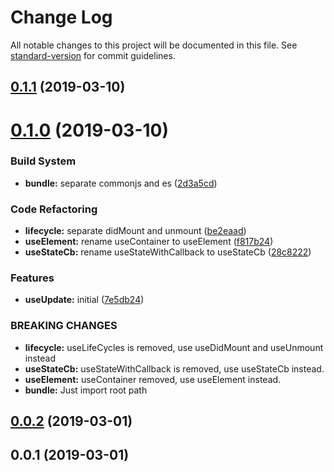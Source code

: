 # Change Log

All notable changes to this project will be documented in this file. See [standard-version](https://github.com/conventional-changelog/standard-version) for commit guidelines.

## [0.1.1](https://gitlab.jay0328.me/root/UJ/compare/v0.1.0...v0.1.1) (2019-03-10)



# [0.1.0](https://gitlab.jay0328.me/root/UJ/compare/v0.0.2...v0.1.0) (2019-03-10)


### Build System

* **bundle:** separate commonjs and es ([2d3a5cd](https://gitlab.jay0328.me/root/UJ/commit/2d3a5cd))


### Code Refactoring

* **lifecycle:** separate didMount and unmount ([be2eaad](https://gitlab.jay0328.me/root/UJ/commit/be2eaad))
* **useElement:** rename useContainer to useElement ([f817b24](https://gitlab.jay0328.me/root/UJ/commit/f817b24))
* **useStateCb:** rename useStateWithCallback to useStateCb ([28c8222](https://gitlab.jay0328.me/root/UJ/commit/28c8222))


### Features

* **useUpdate:** initial ([7e5db24](https://gitlab.jay0328.me/root/UJ/commit/7e5db24))


### BREAKING CHANGES

* **lifecycle:** useLifeCycles is removed, use useDidMount and useUnmount instead
* **useStateCb:** useStateWithCallback is removed, use useStateCb instead.
* **useElement:** useContainer removed, use useElement instead.
* **bundle:** Just import root path



## [0.0.2](https://gitlab.jay0328.me/root/UJ/compare/v0.0.1...v0.0.2) (2019-03-01)



## 0.0.1 (2019-03-01)
